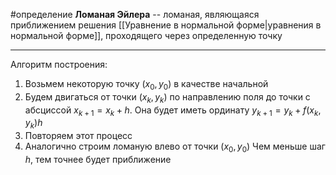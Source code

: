 #определение
**Ломаная Эйлера** -- ломаная, являющаяся приближением решения [[Уравнение в нормальной форме|уравнения в нормальной форме]], проходящего через определенную точку

---

Алгоритм построения:
1. Возьмем некоторую точку $(x_0, y_0)$ в качестве начальной
2. Будем двигаться от точки $(x_k, y_k)$ по направлению поля до точки с абсциссой $x_{k + 1} = x_k + h$. Она будет иметь ординату $y_{k + 1} = y_k + f(x_k, y_k)h$
3. Повторяем этот процесс
4. Аналогично строим ломаную влево от точки $(x_0, y_0)$
Чем меньше шаг $h$, тем точнее будет приближение
